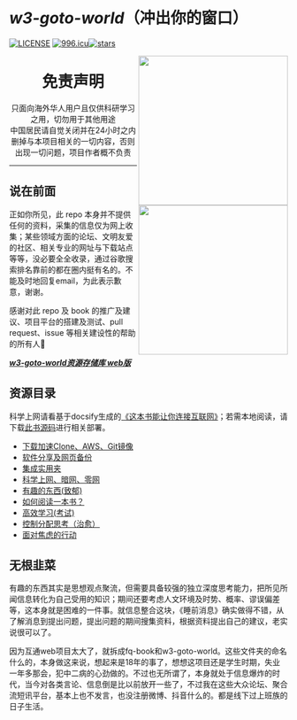 # ***w3-goto-world***（冲出你的窗口）

[![LICENSE](https://img.shields.io/badge/license-Anti%20996-blue.svg)](https://github.com/996icu/996.ICU/blob/master/LICENSE) [![996.icu](https://img.shields.io/badge/link-996.icu-red.svg)](https://996.icu)[![stars](https://img.shields.io/github/stars/hoochanlon/w3-goto-world.svg?style=social)](https://github.com/hoochanlon/w3-goto-world)

</a><img align="right" src="https://fastly.jsdelivr.net/gh/hoochanlon/w3-goto-world/W3UnitTest/mof2.PNG" width="270 " height="270" /></a><a><img align="right" src="https://fastly.jsdelivr.net/gh/hoochanlon/w3-goto-world/W3UnitTest/mof1.PNG" width="270 " height="270" />

<!--![冲出你的窗口](https://fastly.jsdelivr.net/gh/hoochanlon/w3-goto-world/W3UnitTest/ccndck.png)-->


<h1 align="center"> 免责声明 </h1>

<p align="center">
只面向海外华人用户且仅供科研学习之用，切勿用于其他用途
<br>
中国居民请自觉关闭并在24小时之内删掉与本项目相关的一切内容，否则出现一切问题，项目作者概不负责
</p>
<hr>

## 说在前面

正如你所见，此 repo 本身并不提供任何的资料，采集的信息仅为网上收集；某些领域方面的论坛、文明友爱的社区、相关专业的网址与下载站点等等，没必要全全收录，通过谷歌搜索排名靠前的都在圈内挺有名的。不能及时地回复email，为此表示歉意，谢谢。

感谢对此 repo 及 book 的推广及建议、项目平台的搭建及测试、pull request、issue 等相关建设性的帮助的所有人🎉

***[w3-goto-world资源存储库 web版](https://hoochanlon.github.io/w3-goto-world/)***

## 资源目录

科学上网请看基于docsify生成的[《这本书能让你连接互联网》](http://hoochanlon.github.io/fq-book)；若需本地阅读，请下载[此书源码](https://github.com/hoochanlon/fq-book)进行相关部署。

* [下载加速Clone、AWS、Git镜像](下载加速Clone、AWS、Git镜像/)
* [软件分享及网页备份](软件分享及网页备份/)
* [集成实用夹](集成实用夹/)
* [科学上网、暗网、零网](科学上网、暗网、零网/)
* [有趣的东西(致郁)](1%20有趣的东西(致郁)/)
* [如何阅读一本书？](2%20如何阅读一本书？/)
* [高效学习(考试)](2.1%20高效学习/)
* [控制分配思考（治愈）](3%20控制分配思考（治愈）/)
* [面对焦虑的行动](4%20面对焦虑的行动/)

## 无根韭菜

有趣的东西其实是思想观点聚流，但需要具备较强的独立深度思考能力，把所见所闻信息转化为自己受用的知识；期间还要考虑人文环境及时势、概率、谬误偏差等，这本身就是困难的一件事。就信息整合这块，《睡前消息》确实做得不错，从了解消息到提出问题，提出问题的期间搜集资料，根据资料提出自己的建议，老实说很可以了。

因为互通web项目太大了，就拆成fq-book和w3-goto-world。这些文件夹的命名什么的，本身做这来说，想起来是18年的事了，想想这项目还是学生时期，失业一年多那会，犯中二病的心劲做的。不过也无所谓了，本身就处于信息爆炸的时代，当今对各类言论、信息倒是比以前放开一些了，不过我在这些大众论坛、聚合流短讯平台，基本上也不发言，也没注册微博、抖音什么的。都是线下过上班族的日子生活。
